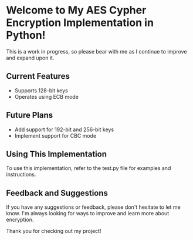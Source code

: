# Welcome to My AES Cypher Encryption Implementation in Python!

This is a work in progress, so please bear with me as I continue to improve and expand upon it.

## Current Features
- Supports 128-bit keys
- Operates using ECB mode

## Future Plans
- Add support for 192-bit and 256-bit keys
- Implement support for CBC mode

## Using This Implementation
To use this implementation, refer to the test.py file for examples and instructions.

## Feedback and Suggestions
If you have any suggestions or feedback, please don't hesitate to let me know. I'm always looking for ways to improve and learn more about encryption.

Thank you for checking out my project!


